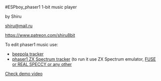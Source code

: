 #ESPboy_phaser1 1-bit music player

by Shiru

shiru@mail.ru

https://www.patreon.com/shiru8bit

To edit phaser1 music use:

- [beepola tracker](http://freestuff.grok.co.uk/beepola/)
- [phaser1 ZX Spectrum tracker](https://worldofspectrum.org/software?id=0024603)  (to run it use ZX Spectrum emulator, [FUSE or REAL SPECCY or any other](https://worldofspectrum.org/tools/emulators)

[Check demo video](https://www.youtube.com/watch?v=BGOUavIc9Fk)
